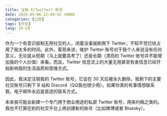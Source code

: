 ```yaml
---
title: 注销 X(Twitter) 账号
date: 2025-05-06 22:49:52 +0800
categories: [公告]
tags: [中文]
lang: zh-CN
---
```


作为一个有意识抵制无用社交的人，闲着没事就刷两下 Twitter，不知不觉已经占用了我太多的时间。此外，客观来讲，维护 Twitter 账号对于我个人来说没有任何意义，无论是从短期（马上就要高考了）还是长期（漂亮的 Twitter 账号并不能增加我的个人价值）来看。而且，Twitter 信息流上的大量无用甚至有害信息已经开始影响我的生活品质和思维方式。

因此，我决定注销我的 Twitter 账号，它会在 30 天后被永久删除。我剩下的主要社交账号只剩下 B 站和 Discord（QQ我也很少用）。如果你真的有事情想联系我，电子邮件永远是首选的联系方式。

未来我可能会新建一个专门用于商业用途的私密 Twitter 账号，用来约稿之类的。我也不打算在别的社交平台上再创建新的账号（比如微博或者 Bluesky）。
